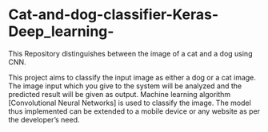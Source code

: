 # Cat-and-dog-classifier-Keras-Deep_learning-
This Repository distinguishes between the image of a cat and a dog using CNN.

This project aims to classify the input image as either a dog or a cat image. The image input which you give to the system will be analyzed and the predicted result will be given as output. Machine learning algorithm [Convolutional Neural Networks] is used to classify the image.
The model thus implemented can be extended to a mobile device or any website as per the developer’s need.



